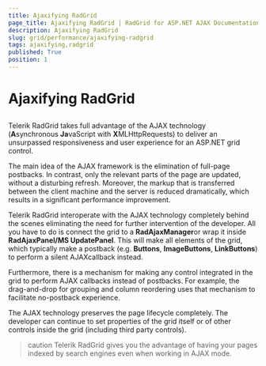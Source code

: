 ```yaml
---
title: Ajaxifying RadGrid
page_title: Ajaxifying RadGrid | RadGrid for ASP.NET AJAX Documentation
description: Ajaxifying RadGrid
slug: grid/performance/ajaxifying-radgrid
tags: ajaxifying,radgrid
published: True
position: 1
---
```


# Ajaxifying RadGrid



## 

Telerik RadGrid takes full advantage of the AJAX technology (**A**synchronous **Ja**vaScript with **X**MLHttpRequests) to deliver an unsurpassed responsiveness and user experience for an ASP.NET grid control.

The main idea of the AJAX framework is the elimination of full-page postbacks. In contrast, only the relevant parts of the page are updated, without a disturbing refresh. Moreover, the markup that is transferred between the client machine and the server is reduced dramatically, which results in a significant performance improvement.

Telerik RadGrid interoperate with the AJAX technology completely behind the scenes eliminating the need for further intervention of the developer. All you have to do is connect the grid to a **RadAjaxManager**or wrap it inside **RadAjaxPanel/MS UpdatePanel**. This will make all elements of the grid, which typically make a postback (e.g. **Buttons**, **ImageButtons**, **LinkButtons**) to perform a silent AJAXcallback instead.

Furthermore, there is a mechanism for making any control integrated in the grid to perform AJAX callbacks instead of postbacks. For example, the drag-and-drop for grouping and column reordering uses that mechanism to facilitate no-postback experience.

The AJAX technology preserves the page lifecycle completely. The developer can continue to set properties of the grid itself or of other controls inside the grid (including third party controls).

>caution Telerik RadGrid gives you the advantage of having your pages indexed by search engines even when working in AJAX mode.
>

